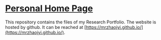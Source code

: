 # [Personal Home Page](https://mrzhaojyi.github.io/)

This repository contains the files of my Research Portfolio. The website is hosted by github. 
It can be reached at [https://mrzhaojyi.github.io/](https://mrzhaojyi.github.io/).

